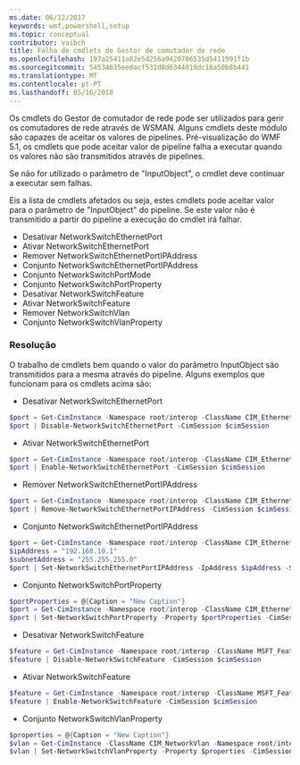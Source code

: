 ```yaml
---
ms.date: 06/12/2017
keywords: wmf,powershell,setup
ms.topic: conceptual
contributor: vaibch
title: Falha de cmdlets do Gestor de comutador de rede
ms.openlocfilehash: 197a25411a82e5d256a9420706535d5411991f1b
ms.sourcegitcommit: 54534635eedacf531d8d6344019dc16a50b8b441
ms.translationtype: MT
ms.contentlocale: pt-PT
ms.lasthandoff: 05/16/2018
---
```

Os cmdlets do Gestor de comutador de rede pode ser utilizados para gerir os comutadores de rede através de WSMAN.
Alguns cmdlets deste módulo são capazes de aceitar os valores de pipelines.
Pré-visualização do WMF 5.1, os cmdlets que pode aceitar valor de pipeline falha a executar quando os valores não são transmitidos através de pipelines.

Se não for utilizado o parâmetro de "InputObject", o cmdlet deve continuar a executar sem falhas.

Eis a lista de cmdlets afetados ou seja, estes cmdlets pode aceitar valor para o parâmetro de "InputObject" do pipeline.
Se este valor não é transmitido a partir do pipeline a execução do cmdlet irá falhar.

- Desativar NetworkSwitchEthernetPort
- Ativar NetworkSwitchEthernetPort
- Remover NetworkSwitchEthernetPortIPAddress
- Conjunto NetworkSwitchEthernetPortIPAddress
- Conjunto NetworkSwitchPortMode
- Conjunto NetworkSwitchPortProperty
- Desativar NetworkSwitchFeature
- Ativar NetworkSwitchFeature
- Remover NetworkSwitchVlan
- Conjunto NetworkSwitchVlanProperty

### <a name="resolution"></a>Resolução
O trabalho de cmdlets bem quando o valor do parâmetro InputObject são transmitidos para a mesma através do pipeline. Alguns exemplos que funcionam para os cmdlets acima são:

- Desativar NetworkSwitchEthernetPort
```powershell
$port = Get-CimInstance -Namespace root/interop -ClassName CIM_EthernetPort -CimSession $cimSession | Select-Object -First 1
$port | Disable-NetworkSwitchEthernetPort -CimSession $cimSession
```

- Ativar NetworkSwitchEthernetPort
```powershell
$port = Get-CimInstance -Namespace root/interop -ClassName CIM_EthernetPort -CimSession $cimSession | Select-Object -First 1
$port | Enable-NetworkSwitchEthernetPort -CimSession $cimSession
```

- Remover NetworkSwitchEthernetPortIPAddress
```powershell
$port = Get-CimInstance -Namespace root/interop -ClassName CIM_EthernetPort -CimSession $cimSession | Select-Object -First 1
$port | Remove-NetworkSwitchEthernetPortIPAddress -CimSession $cimSession
```

- Conjunto NetworkSwitchEthernetPortIPAddress
```powershell
$port = Get-CimInstance -Namespace root/interop -ClassName CIM_EthernetPort -CimSession $cimSession | Select-Object -First 1
$ipAddress = "192.168.10.1"
$subnetAddress = "255.255.255.0"
$port | Set-NetworkSwitchEthernetPortIPAddress -IpAddress $ipAddress -SubnetAddress $subnetAddress -CimSession $cimSession
```

- Conjunto NetworkSwitchPortProperty
```powershell
$portProperties = @{Caption = "New Caption"}
$port = Get-CimInstance -Namespace root/interop -ClassName CIM_EthernetPort -CimSession $cimSession | Select-Object -First 1
$port | Set-NetworkSwitchPortProperty -Property $portProperties -CimSession $cimSession
```

- Desativar NetworkSwitchFeature
```powershell
$feature = Get-CimInstance -Namespace root/interop -ClassName MSFT_Feature -CimSession $cimSession | Select-Object -First 1
$feature | Disable-NetworkSwitchFeature -CimSession $cimSession
```

- Ativar NetworkSwitchFeature
```powershell
$feature = Get-CimInstance -Namespace root/interop -ClassName MSFT_Feature -CimSession $cimSession | Select-Object -First 1
$feature | Enable-NetworkSwitchFeature -CimSession $cimSession
```

- Conjunto NetworkSwitchVlanProperty
```powershell
$properties = @{Caption = "New Caption"}
$vlan = Get-CimInstance -ClassName CIM_NetworkVlan -Namespace root/interop -CimSession $cimSession | Select-Object -First 1
$vlan | Set-NetworkSwitchVlanProperty -Property $properties -CimSession $cimSession
```
